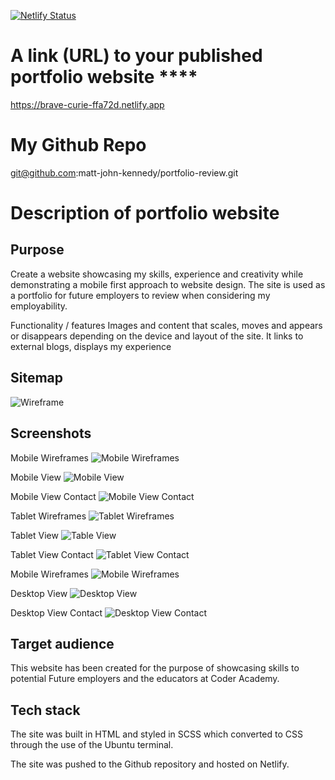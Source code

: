 [![Netlify Status](https://api.netlify.com/api/v1/badges/90604b8a-4f15-490f-a4c5-4342c1e915c0/deploy-status)](https://app.netlify.com/sites/brave-curie-ffa72d/deploys)

# A link (URL) to your published portfolio website ****
https://brave-curie-ffa72d.netlify.app

# My Github Repo

git@github.com:matt-john-kennedy/portfolio-review.git


# Description of portfolio website

## Purpose
Create a website showcasing my skills, experience and creativity while demonstrating a mobile first approach to website design. The site is used as a portfolio for future employers to review when considering my employability.

Functionality / features
Images and content that scales, moves and appears or disappears depending on the device and layout of the site. It links to external blogs, displays my experience 


## Sitemap

![Wireframe](./docs/sm.png)

## Screenshots

Mobile Wireframes
![Mobile Wireframes](./docs/mobwire.png)

Mobile View
![Mobile View](./docs/mobv.jpg)

Mobile View Contact
![Mobile View Contact](./docs/mobv-contact.jpg)

Tablet Wireframes
![Tablet Wireframes](./docs/tabwire.png)

Tablet View
![Table View](./docs/tabv.jpg)

Tablet View Contact
![Tablet View Contact](./docs/tabv-cont.jpg)

Mobile Wireframes
![Mobile Wireframes](./docs/mobwire.png)

Desktop View
![Desktop View](./docs/deskv.jpg)

Desktop View Contact
![Desktop View Contact](./docs/deskv-cont.jpg)



## Target audience

This website has been created for the purpose of showcasing skills to potential Future employers and the educators at Coder Academy.


## Tech stack 

The site was built in HTML and styled in SCSS which converted to CSS through the use of the Ubuntu terminal.

The site was pushed to the Github repository and hosted on Netlify.
